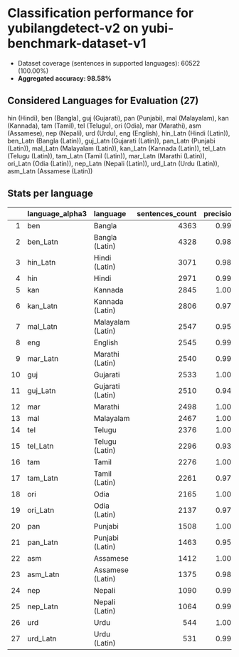 # Classification performance for yubilangdetect-v2 on yubi-benchmark-dataset-v1

- Dataset coverage (sentences in supported languages): 60522 (100.00%)
- **Aggregated accuracy: 98.58%**

<h2 id="supported-languages">Considered Languages for Evaluation (27)</h2>

hin (Hindi), ben (Bangla), guj (Gujarati), pan (Punjabi), mal (Malayalam), kan (Kannada), tam (Tamil), tel (Telugu), ori (Odia), mar (Marathi), asm (Assamese), nep (Nepali), urd (Urdu), eng (English), hin_Latn (Hindi (Latin)), ben_Latn (Bangla (Latin)), guj_Latn (Gujarati (Latin)), pan_Latn (Punjabi (Latin)), mal_Latn (Malayalam (Latin)), kan_Latn (Kannada (Latin)), tel_Latn (Telugu (Latin)), tam_Latn (Tamil (Latin)), mar_Latn (Marathi (Latin)), ori_Latn (Odia (Latin)), nep_Latn (Nepali (Latin)), urd_Latn (Urdu (Latin)), asm_Latn (Assamese (Latin))

<h2 id="metrics-per-language">Stats per language</h2>

|    | language_alpha3   | language          |   sentences_count |   precision |   recall |    f1 |   tp |   fp |    tn |   fn |
|---:|:------------------|:------------------|------------------:|------------:|---------:|------:|-----:|-----:|------:|-----:|
|  1 | ben               | Bangla            |              4363 |       0.996 |    1.000 | 0.996 | 4363 |   17 | 56142 |    0 |
|  2 | ben_Latn          | Bangla (Latin)    |              4328 |       0.982 |    0.978 | 0.971 | 4231 |   78 | 56116 |   97 |
|  3 | hin_Latn          | Hindi (Latin)     |              3071 |       0.987 |    0.986 | 0.980 | 3027 |   39 | 57412 |   44 |
|  4 | hin               | Hindi             |              2971 |       0.996 |    0.998 | 0.995 | 2965 |   11 | 57540 |    6 |
|  5 | kan               | Kannada           |              2845 |       1.000 |    1.000 | 1.000 | 2845 |    0 | 57677 |    0 |
|  6 | kan_Latn          | Kannada (Latin)   |              2806 |       0.975 |    0.951 | 0.951 | 2669 |   68 | 57648 |  137 |
|  7 | mal_Latn          | Malayalam (Latin) |              2547 |       0.950 |    0.960 | 0.932 | 2445 |  128 | 57847 |  102 |
|  8 | eng               | English           |              2545 |       0.996 |    0.998 | 0.995 | 2541 |   10 | 57967 |    4 |
|  9 | mar_Latn          | Marathi (Latin)   |              2540 |       0.992 |    0.990 | 0.987 | 2515 |   20 | 57962 |   25 |
| 10 | guj               | Gujarati          |              2533 |       1.000 |    1.000 | 1.000 | 2533 |    0 | 57989 |    0 |
| 11 | guj_Latn          | Gujarati (Latin)  |              2510 |       0.947 |    0.963 | 0.930 | 2416 |  135 | 57877 |   94 |
| 12 | mar               | Marathi           |              2498 |       1.000 |    0.995 | 0.997 | 2485 |    1 | 58023 |   13 |
| 13 | mal               | Malayalam         |              2467 |       1.000 |    1.000 | 1.000 | 2467 |    0 | 58055 |    0 |
| 14 | tel               | Telugu            |              2376 |       1.000 |    1.000 | 1.000 | 2376 |    0 | 58146 |    0 |
| 15 | tel_Latn          | Telugu (Latin)    |              2296 |       0.936 |    0.948 | 0.913 | 2177 |  148 | 58078 |  119 |
| 16 | tam               | Tamil             |              2276 |       1.000 |    1.000 | 1.000 | 2276 |    0 | 58246 |    0 |
| 17 | tam_Latn          | Tamil (Latin)     |              2261 |       0.978 |    0.987 | 0.972 | 2232 |   50 | 58211 |   29 |
| 18 | ori               | Odia              |              2165 |       1.000 |    1.000 | 1.000 | 2165 |    0 | 58357 |    0 |
| 19 | ori_Latn          | Odia (Latin)      |              2137 |       0.976 |    0.968 | 0.960 | 2068 |   51 | 58334 |   69 |
| 20 | pan               | Punjabi           |              1508 |       1.000 |    1.000 | 1.000 | 1508 |    0 | 59014 |    0 |
| 21 | pan_Latn          | Punjabi (Latin)   |              1463 |       0.958 |    0.961 | 0.940 | 1406 |   61 | 58998 |   57 |
| 22 | asm               | Assamese          |              1412 |       1.000 |    0.988 | 0.994 | 1395 |    0 | 59110 |   17 |
| 23 | asm_Latn          | Assamese (Latin)  |              1375 |       0.985 |    0.992 | 0.981 | 1364 |   21 | 59126 |   11 |
| 24 | nep               | Nepali            |              1090 |       0.995 |    1.000 | 0.995 | 1090 |    6 | 59426 |    0 |
| 25 | nep_Latn          | Nepali (Latin)    |              1064 |       0.990 |    0.994 | 0.987 | 1058 |   11 | 59447 |    6 |
| 26 | urd               | Urdu              |               544 |       1.000 |    1.000 | 1.000 |  544 |    0 | 59978 |    0 |
| 27 | urd_Latn          | Urdu (Latin)      |               531 |       0.992 |    0.945 | 0.964 |  502 |    4 | 59987 |   29 |